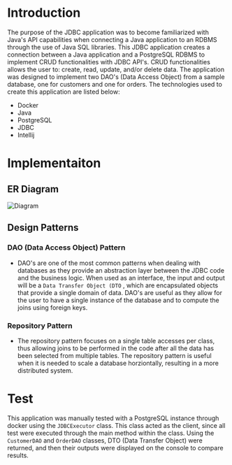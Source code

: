 # Introduction
The purpose of the JDBC application was to become familiarized with Java's API capabilities when connecting
a Java application to an RDBMS through the use of Java SQL libraries. This JDBC application creates a connection 
between a Java application and a PostgreSQL RDBMS to implement CRUD functionalities with JDBC API's. CRUD functionalities
allows the user to: create, read, update, and/or delete data. The application was designed to implement two DAO's (Data 
Access Object) from a sample database, one for customers and one for orders. The technologies used to create this application
are listed below:

* Docker
* Java
* PostgreSQL
* JDBC
* Intellij

# Implementaiton
## ER Diagram
![ Diagram ](./assets/er%20diagram.png "ER Diagram")

## Design Patterns
### DAO (Data Access Object) Pattern

* DAO's are one of the most common patterns when dealing with databases as they provide an abstraction layer
between the JDBC code and the business logic. When used as an interface, the input and output will be a `Data Transfer Object (DTO`
, which are encapsulated objects that provide a single domain of data. DAO's are useful as they allow for the user to have a
single instance of the database and to compute the joins using foreign keys.

### Repository Pattern

* The repository pattern focuses on a single table accesses per class, thus allowing joins to be performed in the code after
all the data has been selected from multiple tables. The repository pattern is useful when it is needed to scale a database horziontally,
resulting in a more distributed system.

# Test
This application was manually tested with a PostgreSQL instance through docker using the `JDBCExecutor` class. This class acted as 
the client, since all test were executed through the main method within the class. Using the `CustomerDAO` and `OrderDAO` classes, DTO 
(Data Transfer Object) were returned, and then their outputs were displayed on the console to compare results.
